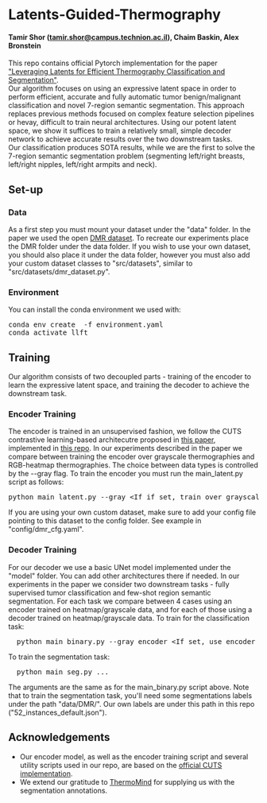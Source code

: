 # Latents-Guided-Thermography
#### Tamir Shor (tamir.shor@campus.technion.ac.il), Chaim Baskin, Alex Bronstein
This repo contains official Pytorch implementation for the paper ["Leveraging Latents for Efficient Thermography Classification and Segmentation"](https://arxiv.org/pdf/2404.06589.pdf). </br>
Our algorithm focuses on using an expressive latent space in order to perform efficient, accurate and fully automatic tumor benign/malignant classification and novel 7-region semantic segmentation. This approach replaces previous methods focused on complex feature selection pipelines or hevay, difficult to train neural architectures. Using our potent latent space, we show it suffices to train a relatively small, simple decoder network to achieve accurate results over the two downstream tasks. </br>
Our classification produces SOTA results, while we are the first to solve the 7-region semantic segmentation problem (segmenting left/right breasts, left/right nipples, left/right armpits and neck).

## Set-up
### Data
As a first step you must mount your dataset under the "data" folder. In the paper we used the open [DMR dataset](https://visual.ic.uff.br/dmi/). To recreate our experiments place the DMR folder under the data folder. 
If you wish to use your own dataset, you should also place it under the data folder, however you must also add your custom dataset classes to "src/datasets", similar to "src/datasets/dmr_dataset.py".

### Environment
You can install the conda environment we used with:
<pre>
conda env create  -f environment.yaml
conda activate llft
</pre>

## Training
Our algorithm consists of two decoupled parts - training of the encoder to learn the expressive latent space, and training the decoder to achieve the downstream task.

### Encoder Training
The encoder is trained in an unsupervised fashion, we follow the CUTS contrastive learning-based architecutre proposed in [this paper](https://arxiv.org/abs/2209.11359), implemented in [this repo]([https://arxiv.org/abs/2209.11359](https://github.com/ChenLiu-1996/CUTS)).
In our experiments described in the paper we compare between training the encoder over grayscale thermographies and RGB-heatmap thermographies. The choice between data types is controlled by the --gray flag.
To train the encoder you must run the main_latent.py script as follows:
<pre>
python main_latent.py --gray &lt;If if set, train over grayscale data &gt; --cfg-path &lt;If path to folder containing config yaml files. ./config by default&gt;
</pre>
If you are using your own custom dataset, make sure to add your config file pointing to this dataset to the config folder. See example in "config/dmr_cfg.yaml".

### Decoder Training
For our decoder we use a basic UNet model implemented under the "model" folder. You can add other architectures there if needed.
In our experiments in the paper we consider two downstream tasks - fully supervised tumor classification and few-shot region semantic segmentation.
For each task we compare between 4 cases using an encoder trained on heatmap/grayscale data, and for each of those using a decoder trained on heatmap/grayscale data.
To train for the classification task:
<pre>
  python main_binary.py --gray_encoder &lt;If set, use encoder trained on grayscale data, else heatmap data&gt; --gray_decoder &lt;if set, use decoder trained on grayscale data, else heatmap data&gt; --cfg-path &lt;path to config folder, "./config" by default&gt; --encoder-ckpt-root &lt;path to folder containing the folders dmr_runs and dmr_runs_gray, containing the respective trained encoder checkpoints&gt;
</pre>

To train the segmentation task:
<pre>
  python main_seg.py ...
</pre>
The arguments are the same as for the main_binary.py script above.
Note that to train the segmentation task, you'll need some segmentations labels under the path "data/DMR/". Our own labels are under this path in this repo ("52_instances_default.json").

## Acknowledgements
 - Our encoder model, as well as the encoder training script and several utility scripts used in our repo, are based on the [official CUTS implementation](https://github.com/ChenLiu-1996/CUTS).
 - We extend our gratitude to [ThermoMind](https://www.thermomind.io/) for supplying us with the segmentation annotations. 
